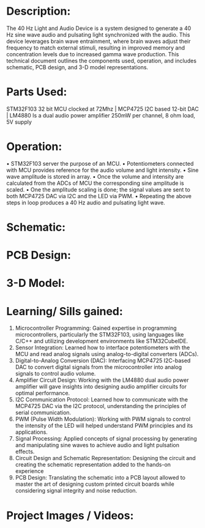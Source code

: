# Description:
The 40 Hz Light and Audio Device is a system designed to generate a 40 Hz sine wave audio and pulsating light synchronized with the audio. This device leverages brain wave entrainment, where brain waves adjust their frequency to match external stimuli, resulting in improved memory and concentration levels due to increased gamma wave production. This technical document outlines the components used, operation, and includes schematic, PCB design, and 3-D model representations.

# Parts Used:
STM32F103	32 bit MCU clocked at 72Mhz | MCP4725	I2C based 12-bit DAC | LM4880	Is a dual audio power amplifier 250mW per channel, 8 ohm load, 5V supply

# Operation:
•	STM32F103 server the purpose of an MCU.
•	Potentiometers connected with MCU provides reference for the audio volume and light intensity.
•	Sine wave amplitude is stored in array.
•	Once the volume and intensity are calculated from the ADCs of MCU the corresponding sine amplitude is scaled.
•	One the amplitude scaling is done; the signal values are sent to both MCP4725 DAC via I2C and the LED via PWM.
•	Repeating the above steps in loop produces a 40 Hz audio and pulsating light wave.

# Schematic: 
 
# PCB Design:
      

# 3-D Model:

 

# Learning/ Sills gained:
1.	Microcontroller Programming: Gained expertise in programming microcontrollers, particularly the STM32F103, using languages like C/C++ and utilizing development environments like STM32CubeIDE.
2.	Sensor Integration: Learned how to interface potentiometers with the MCU and read analog signals using analog-to-digital converters (ADCs).
3.	Digital-to-Analog Conversion (DAC): Interfacing MCP4725 I2C-based DAC to convert digital signals from the microcontroller into analog signals to control audio volume.
4.	Amplifier Circuit Design: Working with the LM4880 dual audio power amplifier will gave insights into designing audio amplifier circuits for optimal performance.
5.	I2C Communication Protocol: Learned how to communicate with the MCP4725 DAC via the I2C protocol, understanding the principles of serial communication.
6.	PWM (Pulse Width Modulation): Working with PWM signals to control the intensity of the LED will helped understand PWM principles and its applications.
7.	Signal Processing: Applied concepts of signal processing by generating and manipulating sine waves to achieve audio and light pulsation effects.
8.	Circuit Design and Schematic Representation: Designing the circuit and creating the schematic representation added to the hands-on experience
9.	PCB Design: Translating the schematic into a PCB layout allowed to master the art of designing custom printed circuit boards while considering signal integrity and noise reduction.

# Project Images / Videos:

